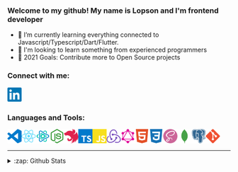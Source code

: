 ### Welcome to my github! My name is Lopson and I'm frontend developer

- 🌱 I’m currently learning everything connected to Javascript/Typescript/Dart/Flutter.
- 👯 I'm looking to learn something from experienced programmers
- 🥅 2021 Goals: Contribute more to Open Source projects

### Connect with me:

[<img alt="KrokoYR" height="32" width="32" src="https://github.com/KrokoYR/KrokoYR/blob/master/svg/linkedin.svg" />][linkedin]

### Languages and Tools:

<img align="left" alt="VSCode" height="32" width="32" src="https://github.com/KrokoYR/KrokoYR/blob/master/svg/visualstudiocode.svg" />
<img align="left" alt="React" height="32" width="32" src="https://github.com/KrokoYR/KrokoYR/blob/master/svg/react.svg" />
<img align="left" alt="ReactStatic" height="32" width="32" src="https://github.com/KrokoYR/KrokoYR/blob/master/svg/react-static-emblem-on-white.png" />
<img align="left" alt="Node.js" height="32" width="32" src="https://github.com/KrokoYR/KrokoYR/blob/master/svg/node-dot-js.svg" />
<img align="left" alt="Nest.js" height="32" width="32" src="https://github.com/KrokoYR/KrokoYR/blob/master/svg/nestjs.svg" />
<img align="left" alt="TypeScript" height="32" width="32" src="https://github.com/KrokoYR/KrokoYR/blob/master/svg/typescript.svg" />
<img align="left" alt="JavaScript" height="32" width="32" src="https://github.com/KrokoYR/KrokoYR/blob/master/svg/javascript.svg" style="background-color: black" />
<img align="left" alt="Redux" height="32" width="32" src="https://github.com/KrokoYR/KrokoYR/blob/master/svg/redux.svg" />
<img align="left" alt="GraphQL" height="32" width="32" src="https://github.com/KrokoYR/KrokoYR/blob/master/svg/graphql.svg" />
<img align="left" alt="HTML5" height="32" width="32" src="https://github.com/KrokoYR/KrokoYR/blob/master/svg/html5.svg" />
<img align="left" alt="CSS3" height="32" width="32" src="https://github.com/KrokoYR/KrokoYR/blob/master/svg/css3.svg" />
<img align="left" alt="Sass" height="32" width="32" src="https://github.com/KrokoYR/KrokoYR/blob/master/svg/sass.svg" />
<img align="left" alt="MongoDB" height="32" width="32" src="https://github.com/KrokoYR/KrokoYR/blob/master/svg/mongodb.svg" />
<img align="left" alt="PostgreSQL" height="32" width="32" src="https://github.com/KrokoYR/KrokoYR/blob/master/svg/postgresql.svg" />
<img align="left" alt="Git" height="32" width="32" src="https://github.com/KrokoYR/KrokoYR/blob/master/svg/git.svg" />

<br />
<br />

---

<details>
  <summary>:zap: Github Stats</summary>

  <img align="left" alt="KrokoYR's Github Stats" src="https://github-readme-stats-theta-sand.vercel.app/api?username=KrokoYR&show_icons=true&hide_border=true" />

</details>

[linkedin]: https://www.linkedin.com/in/lopson-balzhinimaev-3337b81a8/
